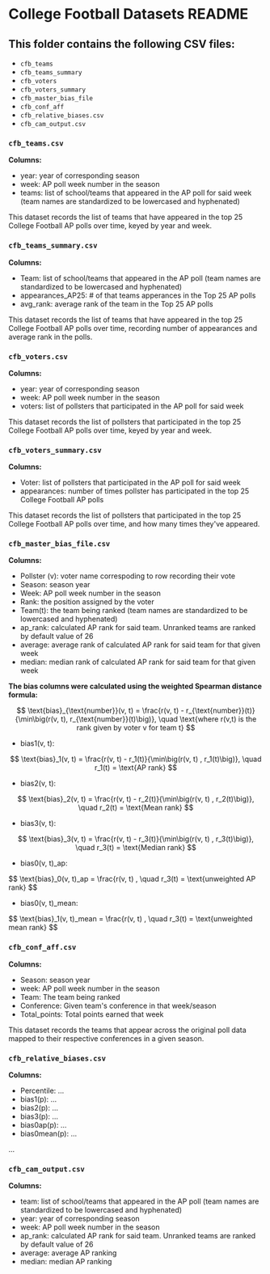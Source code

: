 # College Football Datasets README
## This folder contains the following CSV files:

- `cfb_teams`
- `cfb_teams_summary`
- `cfb_voters`
- `cfb_voters_summary`
- `cfb_master_bias_file`
- `cfb_conf_aff`
- `cfb_relative_biases.csv`
- `cfb_cam_output.csv`

### `cfb_teams.csv`
<b>Columns:</b>

- year: year of corresponding season
- week: AP poll week number in the season
- teams: list of school/teams that appeared in the AP poll for said week (team names are standardized to be lowercased and hyphenated)

This dataset records the list of teams that have appeared in the top 25 College Football AP polls over time, keyed by year and week. 

### `cfb_teams_summary.csv`
<b>Columns:</b>

- Team: list of school/teams that appeared in the AP poll (team names are standardized to be lowercased and hyphenated)
- appearances_AP25: # of that teams apperances in the Top 25 AP polls
- avg_rank: average rank of the team in the Top 25 AP polls

This dataset records the list of teams that have appeared in the top 25 College Football AP polls over time, recording number of appearances and average rank in the polls. 

### `cfb_voters.csv`
<b>Columns:</b>

- year: year of corresponding season
- week: AP poll week number in the season
- voters: list of pollsters that participated in the AP poll for said week

This dataset records the list of pollsters that participated in the top 25 College Football AP polls over time, keyed by year and week. 

### `cfb_voters_summary.csv`
<b>Columns:</b>

- Voter: list of pollsters that participated in the AP poll for said week
- appearances: number of times pollster has participated in the top 25 College Football AP polls

This dataset records the list of pollsters that participated in the top 25 College Football AP polls over time, and how many times they've appeared. 

### `cfb_master_bias_file.csv`
<b>Columns:</b>

- Pollster (v): voter name correspoding to row recording their vote 
- Season: season year
- Week: AP poll week number in the season
- Rank: the position assigned by the voter
- Team(t): the team being ranked (team names are standardized to be lowercased and hyphenated)
- ap_rank: calculated AP rank for said team. Unranked teams are ranked by default value of 26
- average: average rank of calculated AP rank for said team for that given week
- median: median rank of calculated AP rank for said team for that given week
 
<b>The bias columns were calculated using the weighted Spearman distance formula:</b>

$$
\text{bias}_{\text{number}}(v, t) = \frac{r(v, t) - r_{\text{number}}(t)}{\min\big(r(v, t), r_{\text{number}}(t)\big)}, \quad 
\text{where r(v,t) is the rank given by voter v for team t}
$$
 

- bias1(v, t): 

$$
\text{bias}_1(v, t) = \frac{r(v, t) - r_1(t)}{\min\big(r(v, t) , r_1(t)\big)}, \quad r_1(t) = \text{AP rank}
$$

- bias2(v, t): 

$$
\text{bias}_2(v, t) = \frac{r(v, t) - r_2(t)}{\min\big(r(v, t) , r_2(t)\big)}, \quad r_2(t) = \text{Mean rank}
$$
- bias3(v, t):

$$
\text{bias}_3(v, t) = \frac{r(v, t) - r_3(t)}{\min\big(r(v, t) , r_3(t)\big)}, \quad r_3(t) = \text{Median rank}
$$

- bias0(v, t)_ap:

$$
\text{bias}_0(v, t)_ap = \frac{r(v, t) , \quad r_3(t) = \text{unweighted AP rank}
$$

- bias0(v, t)_mean:

$$
\text{bias}_1(v, t)_mean = \frac{r(v, t) , \quad r_3(t) = \text{unweighted mean rank}
$$


### `cfb_conf_aff.csv`
<b>Columns:</b>

- Season: season year
- week: AP poll week number in the season
- Team: The team being ranked
- Conference: Given team's conference in that week/season
- Total_points: Total points earned that week

This dataset records the teams that appear across the original poll data mapped to their respective conferences in a given season. 

### `cfb_relative_biases.csv`
<b>Columns:</b>

- Percentile: ...
- bias1(p): ...
- bias2(p): ...
- bias3(p): ...
- bias0ap(p): ...
- bias0mean(p): ...

...

### `cfb_cam_output.csv`
<b>Columns:</b>

- team: list of school/teams that appeared in the AP poll (team names are standardized to be lowercased and hyphenated)
- year: year of corresponding season
- week: AP poll week number in the season
- ap_rank: calculated AP rank for said team. Unranked teams are ranked by default value of 26
- average: average AP ranking
- median: median AP ranking